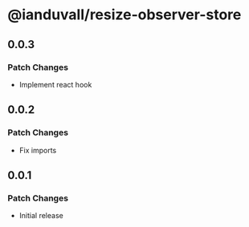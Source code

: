 # @ianduvall/resize-observer-store

## 0.0.3

### Patch Changes

- Implement react hook

## 0.0.2

### Patch Changes

- Fix imports

## 0.0.1

### Patch Changes

- Initial release
